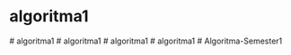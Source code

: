 # algoritma1
#   a l g o r i t m a 1  
 #   a l g o r i t m a 1  
 #   a l g o r i t m a 1  
 #   a l g o r i t m a 1  
 #   A l g o r i t m a - S e m e s t e r 1  
 